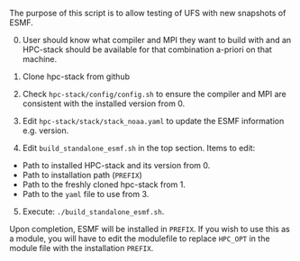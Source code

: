 The purpose of this script is to allow testing of UFS with new snapshots of ESMF.

0. User should know what compiler and MPI they want to build with and an HPC-stack should be available for that combination a-priori on that machine.

1. Clone hpc-stack from github
2. Check `hpc-stack/config/config.sh` to ensure the compiler and MPI are consistent with the installed version from 0.
3. Edit `hpc-stack/stack/stack_noaa.yaml` to update the ESMF information e.g. version.
4. Edit `build_standalone_esmf.sh` in the top section.  Items to edit:
 - Path to installed HPC-stack and its version from 0.
 - Path to installation path (`PREFIX`)
 - Path to the freshly cloned hpc-stack from 1.
 - Path to the `yaml` file to use from 3.
5. Execute: `./build_standalone_esmf.sh`.

Upon completion, ESMF will be installed in `PREFIX`.
If you wish to use this as a module, you will have to edit the modulefile to replace `HPC_OPT` in the module file with the installation `PREFIX`.
